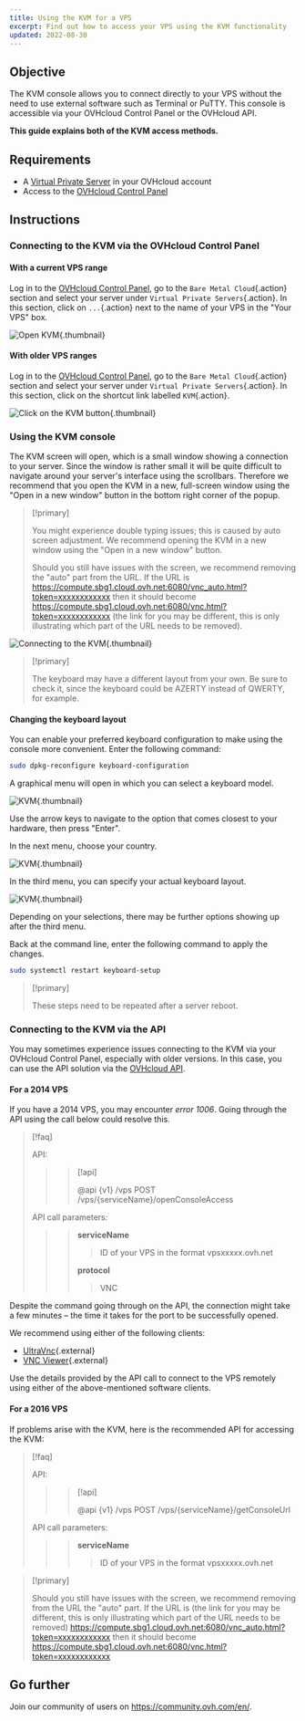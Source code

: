 ```yaml
---
title: Using the KVM for a VPS
excerpt: Find out how to access your VPS using the KVM functionality
updated: 2022-08-30
---
```


## Objective

The KVM console allows you to connect directly to your VPS without the need to use external software such as Terminal or PuTTY. This console is accessible via your OVHcloud Control Panel or the OVHcloud API.  

**This guide explains both of the KVM access methods.**

## Requirements

- A [Virtual Private Server](https://www.ovhcloud.com/en-ie/vps/) in your OVHcloud account
- Access to the [OVHcloud Control Panel](https://www.ovh.com/auth/?action=gotomanager&from=https://www.ovh.ie/&ovhSubsidiary=ie)

## Instructions

### Connecting to the KVM via the OVHcloud Control Panel

#### With a current VPS range

Log in to the [OVHcloud Control Panel](https://www.ovh.com/auth/?action=gotomanager&from=https://www.ovh.ie/&ovhSubsidiary=ie), go to the `Bare Metal Cloud`{.action} section and select your server under `Virtual Private Servers`{.action}. In this section, click on `...`{.action} next to the name of your VPS in the "Your VPS" box.

![Open KVM](kvm-new1.png){.thumbnail}

#### With older VPS ranges

Log in to the [OVHcloud Control Panel](https://www.ovh.com/auth/?action=gotomanager&from=https://www.ovh.ie/&ovhSubsidiary=ie), go to the `Bare Metal Cloud`{.action} section and select your server under `Virtual Private Servers`{.action}. In this section, click on the shortcut link labelled `KVM`{.action}.

![Click on the KVM button](kvm-new2.png){.thumbnail}

### Using the KVM console

The KVM screen will open, which is a small window showing a connection to your server. Since the window is rather small it will be quite difficult to navigate around your server's interface using the scrollbars. Therefore we recommend that you open the KVM in a new, full-screen window using the "Open in a new window" button in the bottom right corner of the popup.

> [!primary]
>
> You might experience double typing issues; this is caused by auto screen adjustment. We recommend opening the KVM in a new window using the "Open in a new window" button.
>
> Should you still have issues with the screen, we recommend removing the "auto" part from the URL. If the URL is https://compute.sbg1.cloud.ovh.net:6080/vnc_auto.html?token=xxxxxxxxxxxx then it should become https://compute.sbg1.cloud.ovh.net:6080/vnc.html?token=xxxxxxxxxxxx (the link for you may be different, this is only illustrating which part of the URL needs to be removed).
>

![Connecting to the KVM](kvm_screen.png){.thumbnail}

> [!primary]
>
> The keyboard may have a different layout from your own. Be sure to check it, since the keyboard could be AZERTY instead of QWERTY, for example.
>

#### Changing the keyboard layout

You can enable your preferred keyboard configuration to make using the console more convenient. Enter the following command:

```bash
sudo dpkg-reconfigure keyboard-configuration
```

A graphical menu will open in which you can select a keyboard model.

![KVM](kvm_vps01.png){.thumbnail}

Use the arrow keys to navigate to the option that comes closest to your hardware, then press "Enter".

In the next menu, choose your country.

![KVM](kvm_vps02.png){.thumbnail}

In the third menu, you can specify your actual keyboard layout.

![KVM](kvm_vps03.png){.thumbnail}

Depending on your selections, there may be further options showing up after the third menu.

Back at the command line, enter the following command to apply the changes.

```bash
sudo systemctl restart keyboard-setup
```

> [!primary]
>
> These steps need to be repeated after a server reboot.
>

### Connecting to the KVM via the API

You may sometimes experience issues connecting to the KVM via your OVHcloud Control Panel, especially with older versions. In this case, you can use the API solution via the [OVHcloud API](https://api.ovh.com/).

#### For a 2014 VPS

If you have a 2014 VPS, you may encounter *error 1006*. Going through the API using the call below could resolve this.

> [!faq]
>
> API:
>
>> > [!api]
>> >
>> > @api {v1} /vps POST /vps/{serviceName}/openConsoleAccess
>> >
>>
>
> API call parameters:
>
>> > **serviceName**
>> >
>> >> ID of your VPS in the format vpsxxxxx.ovh.net
>> >
>> > **protocol** 
>> >
>> >> VNC
>

Despite the command going through on the API, the connection might take a few minutes – the time it takes for the port to be successfully opened.

We recommend using either of the following clients:

- [UltraVnc](https://www.uvnc.com/downloads/ultravnc.html){.external}
- [VNC Viewer](https://www.realvnc.com/en/connect/download/viewer/){.external}

Use the details provided by the API call to connect to the VPS remotely using either of the above-mentioned software clients.

#### For a 2016 VPS

If problems arise with the KVM, here is the recommended API for accessing the KVM:

> [!faq]
>
> API:
>
>> > [!api]
>> >
>> > @api {v1} /vps POST /vps/{serviceName}/getConsoleUrl
>> >
>>
>
> API call parameters:
>
>> > **serviceName**
>> >
>> >> ID of your VPS in the format vpsxxxxx.ovh.net
>

> [!primary]
>
> Should you still have issues with the screen, we recommend removing from the URL the "auto" part. If the URL is (the link for you may be different, this is only illustrating which part of the URL needs to be removed) https://compute.sbg1.cloud.ovh.net:6080/vnc_auto.html?token=xxxxxxxxxxxx then it should become https://compute.sbg1.cloud.ovh.net:6080/vnc.html?token=xxxxxxxxxxxx
>

## Go further

Join our community of users on <https://community.ovh.com/en/>.
